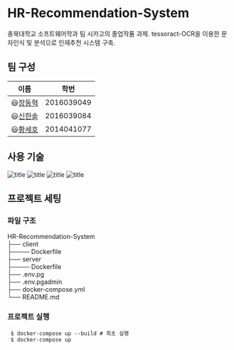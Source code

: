 # HR-Recommendation-System
충북대학교 소프트웨어학과 팀 시카고의 졸업작품 과제. tessoract-OCR을 이용한 문자인식 및 분석으로 인재추천 시스템 구축.

## 팀 구성
| **이름** | **학번** |
|----------|-----|
|😃[장동혁](https://github.com/JDhyeok)|2016039049|
|😃[신한솔](https://github.com/961230)|2016039084|
|😃[황세호](https://github.com/sehoHwang)|2014041077|

## 사용 기술
![title](https://img.shields.io/badge/-Docker-2496ED?&logo=Docker&logoColor=white)  ![title](https://img.shields.io/badge/-SpringBoot-6DB33F?&logo=Spring&logoColor=white) ![title](https://img.shields.io/badge/-React-61DAFB?&logo=React&logoColor=white) ![title](https://img.shields.io/badge/-Postgresql-4479A1?&logo=Postgresql&logoColor=white) 


## 프로젝트 세팅
### 파일 구조
HR-Recommendation-System \
├── client \
├──── Dockerfile \
├── server \
├──── Dockerfile \
├── .env.pg \
├── .env.pgadmin \
├── docker-compose.yml \
└── README.md


### 프로젝트 실행
```shell
 $ docker-compose up --build # 최초 실행
 $ docker-compose up
```